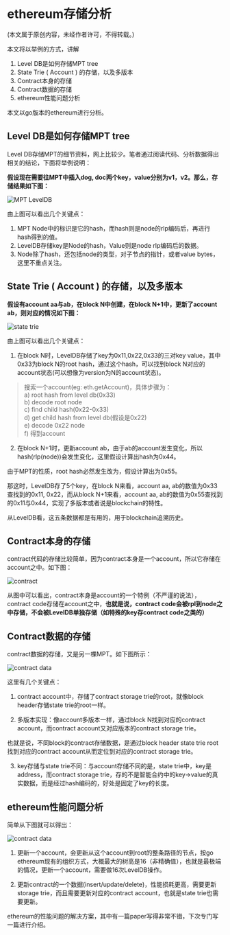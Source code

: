
# ethereum存储分析

(本文属于原创内容，未经作者许可，不得转载。)  

本文将以举例的方式，讲解  
1) Level DB是如何存储MPT tree  
2) State Trie ( Account ) 的存储，以及多版本  
3) Contract本身的存储  
4) Contract数据的存储  
5) ethereum性能问题分析  

本文以go版本的ethereum进行分析。

## Level DB是如何存储MPT tree

Level DB存储MPT的细节资料，网上比较少。笔者通过阅读代码、分析数据得出相关的结论，下面将举例说明：    

**假设现在需要往MPT中插入dog, doc两个key，value分别为v1，v2。那么，存储结果如下图：**  

![MPT LevelDB](https://longdandan-1256672193.cos.ap-guangzhou.myqcloud.com/article/blockchain/1.MPT.jpg)

由上图可以看出几个关键点：  
1) MPT Node中的标识是它的hash，而hash则是node的rlp编码后，再进行hash得到的值。  
2) LevelDB存储key是Node的hash，Value则是node rlp编码后的数据。  
3) Node除了hash，还包括node的类型，对子节点的指针，或者value bytes，这里不重点关注。

## State Trie ( Account ) 的存储，以及多版本

**假设有account aa与ab，在block N中创建，在block N+1中，更新了account ab，则对应的情况如下图：**  

![state trie](https://longdandan-1256672193.cos.ap-guangzhou.myqcloud.com/article/blockchain/1.state%20trie.jpg)

由上图可以看出几个关键点：  
1) 在block N时，LevelDB存储了key为0x11,0x22,0x33的三对key value，其中0x33为block N的root hash，通过这个hash，可以找到block N对应的account状态(可以想像为version为N的account状态)。  

>搜索一个account(eg: eth.getAccount)，具体步骤为：  
>a) root hash from level db(0x33)     
>b) decode root node  
>c) find child hash(0x22-0x33)  
>d) get child hash from level db(假设是0x22)  
>e) decode 0x22 node  
>f) 得到account  

2) 在block N+1时，更新account ab，由于ab的account发生变化，所以hash(rlp(node))会发生变化，这里假设计算出hash为0x44。  

由于MPT的性质，root hash必然发生改为，假设计算出为0x55。 

那这时，LevelDB存了5个key，在block N来看，account aa, ab的数值为0x33查找到的0x11, 0x22，而从block N+1来看，account aa, ab的数值为0x55查找到的0x11与0x44，实现了多版本或者说是blockchain的特性。  

从LevelDB看，这五条数据都是有用的，用于blockchain追溯历史。  

## Contract本身的存储 

contract代码的存储比较简单，因为contract本身是一个account，所以它存储在account之中。如下图：

![contract](https://longdandan-1256672193.cos.ap-guangzhou.myqcloud.com/article/blockchain/1.contract.jpg)

从图中可以看出，contract本身是account的一个特例（不严谨的说法），contract code存储在account之中，**也就是说，contract code会被rpl到node之中存储，不会被LevelDB单独存储（如特殊的key存contract code之类的）**

## Contract数据的存储

contract数据的存储，又是另一棵MPT。如下图所示：  

![contract data](https://longdandan-1256672193.cos.ap-guangzhou.myqcloud.com/article/blockchain/1.contract%20data%20storage.jpg)

这里有几个关键点：  
1) contract account中，存储了contract storage trie的root，就像block header存储state trie的root一样。

2) 多版本实现：像account多版本一样，通过block N找到对应的contract account，而contract account又对应版本的contract storage trie。  

也就是说，不同block的contract存储数据，是通过block header state trie root找到对应的contract account从而定位到对应的contract storage trie。

3) key存储与state trie不同：与account存储不同的是，state trie中，key是address，而contract storage trie，存的不是智能合约中的key->value的真实数据，而是经过hash编码的，好处是固定了key的长度。

## ethereum性能问题分析

简单从下图就可以得出：

![contract data](https://longdandan-1256672193.cos.ap-guangzhou.myqcloud.com/article/blockchain/1.performance%20problem.jpg)

1) 更新一个account，会更新从这个account到root的整条路径的节点，按go ethereum现有的组织方式，大概最大的树高是16（非精确值），也就是最极端的情况，更新一个account，需要做16次LevelDB操作。

2) 更新contract的一个数据(insert/update/delete)，性能损耗更高，需要更新storage trie，而且需要更新对应的contract account，也就是state trie也需要更新。

ethereum的性能问题的解决方案，其中有一篇paper写得非常不错，下次专门写一篇进行介绍。  


